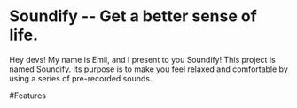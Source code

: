 # Soundify -- Get a better sense of life.

Hey devs! My name is Emil, and I present to you Soundify!
This project is named Soundify. Its purpose is to make you feel relaxed and comfortable by using a series of pre-recorded sounds.

#Features
